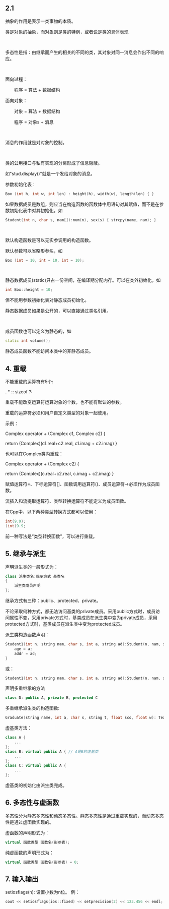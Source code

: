 <!-- title: 面向对象 -->
<h2>2.1</h2>
<p>抽象的作用是表示一类事物的本质。</p>
<p>类是对象的抽象，而对象则是类的特例，或者说是类的具体表现</p>
<br>
<p>多态性是指：由继承而产生的相关的不同的类，其对象对同一消息会作出不同的响应。</p>
<br>
<p>面向过程：</p>
<p>　　程序 = 算法 + 数据结构</p>
<p>面向对象：</p>
<p>　　对象 = 算法 + 数据结构</p>
<p>　　程序 = 对象s + 消息</p>
<br>
<p>消息的作用就是对对象的控制。</p>
<br>
<p>类的公用接口与私有实现的分离形成了信息隐蔽。</p>
<p>如"stud.display()"就是一个发给对象的消息。</p>
<p>参数初始化表：</p>

```cpp
Box (int h, int w, int len) : height(h), width(w), length(len) { }
```

<p>如果数据成员是数组，则应当在构造函数的函数体中用语句对其赋值，而不是在参数初始化表中对其初始化。如</p>

```cpp
Student(int n, char s, nam[]):num(n), sex(s) { strcpy(name, nam); }
```
<br>
<p>默认构造函数是可以无实参调用的构造函数。</p>
<p>默认参数可以省略形参名，如</p>

```cpp
Box (int = 10, int = 10, int = 10);
```

<br>
<p>静态数据成员(static)只占一份空间，在编译期分配内存。可以在类外初始化，如</p>

```cpp
int Box::height = 10;
```
<p>但不能用参数初始化表对静态成员初始化。</p>
<p>静态数据成员如果是公开的，可以直接通过类名引用。</p>
<br>
<p>成员函数也可以定义为静态的，如</p>

```cpp
static int volume();
```
<p>静态成员函数不能访问本类中的非静态成员。</p>

## 4. 重载
<p>不能重载的运算符有5个: </p>
<p>. * :: sizeof ?:</p>
<p>重载不能改变运算符运算对象的个数，也不能有默认的参数。</p>
<p>重载的运算符必须和用户自定义类型的对象一起使用。</p>
<p>示例：</p>
<p>Complex operator + (Complex c1, Complex c2) { </p>
<p> return (Complex)(c1.real+c2.real, c1.imag + c2.imag) }</p>
<p>也可以在Complex类内重载：</p>
<p>Complex operator + (Complex c2) { </p>
<p> return (Complex)(c.real+c2.real, c.imag + c2.imag) }</p>
<p>赋值运算符=、下标运算符[]、函数调用运算符()、成员运算符->必须作为成员函数。</p>
<p>流插入和流提取运算符、类型转换运算符不能定义为成员函数。</p>

在Cpp中，以下两种类型转换方式都可以使用：  

```cpp
int(9.9);
(int)9.9;
```

前一种写法是“类型转换函数”，可以进行重载。  

## 5. 继承与派生
声明派生类的一般形式为：  

```cpp
class 派生类名:继承方式 基类名
{
    派生类成员声明
};
```

继承方式有三种：public、protected、private。  

不论采取何种方式，都无法访问基类的private成员。采用public方式时，成员访问属性不变，采用private方式时，基类成员在派生类中变为private成员，采用protected方式时，基类成员在派生类中变为protected成员。

派生类构造函数声明：
```cpp
Student1(int n, string nam, char s, int a, string ad):Student(n, nam, s){
    age = a;
    addr = ad;
}
```
或：
```cpp
Student1(int n, string nam, char s, int a, string ad):Student(n, nam, s), age(a), addr(ad){}
```

声明多重继承的方法
```cpp
class D: public A, private B, protected C
```

多重继承派生类的构造函数:
```cpp
Graduate(string name, int a, char s, string t, float sco, float w): Teacher(nam, a, t), Student(nam, s, sco), wage(w) {}
```

虚基类方法：
```cpp
class A {
    ...
};
class B: virtual public A { // A是B的虚基类
    ...
};
class C: virtual public A {
    ...
};
```

虚基类的初始化由派生类完成。

## 6. 多态性与虚函数
多态性分为静态多态性和动态多态性。静态多态性是通过重载实现的，而动态多态性是通过虚函数实现的。

虚函数的声明形式为：
```cpp
virtual 函数类型 函数名(形参表);
```

纯虚函数的声明形式为：
```cpp
virtual 函数类型 函数名(形参表) = 0;
```

## 7. 输入输出
setiosflags(n): 设置小数为n位。
例：
```cpp
cout << setiosflags(ios::fixed) << setprecision(2) << 123.456 << endl;
```
